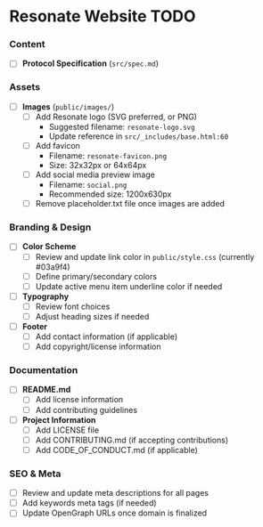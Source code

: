# Resonate Website TODO

### Content

- [ ] **Protocol Specification** (`src/spec.md`)

### Assets

- [ ] **Images** (`public/images/`)
  - [ ] Add Resonate logo (SVG preferred, or PNG)
    - Suggested filename: `resonate-logo.svg`
    - Update reference in `src/_includes/base.html:60`
  - [ ] Add favicon
    - Filename: `resonate-favicon.png`
    - Size: 32x32px or 64x64px
  - [ ] Add social media preview image
    - Filename: `social.png`
    - Recommended size: 1200x630px
  - [ ] Remove placeholder.txt file once images are added

### Branding & Design

- [ ] **Color Scheme**
  - [ ] Review and update link color in `public/style.css` (currently #03a9f4)
  - [ ] Define primary/secondary colors
  - [ ] Update active menu item underline color if needed

- [ ] **Typography**
  - [ ] Review font choices
  - [ ] Adjust heading sizes if needed

- [ ] **Footer**
  - [ ] Add contact information (if applicable)
  - [ ] Add copyright/license information

### Documentation

- [ ] **README.md**
  - [ ] Add license information
  - [ ] Add contributing guidelines

- [ ] **Project Information**
  - [ ] Add LICENSE file
  - [ ] Add CONTRIBUTING.md (if accepting contributions)
  - [ ] Add CODE_OF_CONDUCT.md (if applicable)

### SEO & Meta

- [ ] Review and update meta descriptions for all pages
- [ ] Add keywords meta tags (if needed)
- [ ] Update OpenGraph URLs once domain is finalized

